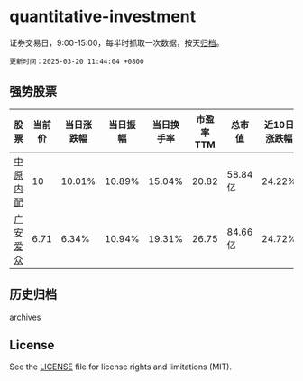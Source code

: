 # quantitative-investment

证券交易日，9:00-15:00，每半时抓取一次数据，按天[归档](archives)。

`更新时间：2025-03-20 11:44:04 +0800`

## 强势股票

|股票|当前价|当日涨跌幅|当日振幅|当日换手率|市盈率TTM|总市值|近10日涨跌幅|
|----|----|----|----|----|----|----|----|
|[中原内配](https://xueqiu.com/S/SZ002448)|10|10.01%|10.89%|15.04%|20.82|58.84亿|24.22%|
|[广安爱众](https://xueqiu.com/S/SH600979)|6.71|6.34%|10.94%|19.31%|26.75|84.66亿|24.72%|

## 历史归档

[archives](archives)

## License

See the [LICENSE](LICENSE) file for license rights and limitations (MIT).